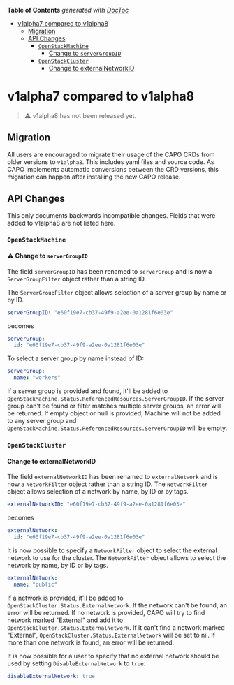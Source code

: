 <!-- START doctoc generated TOC please keep comment here to allow auto update -->
<!-- DON'T EDIT THIS SECTION, INSTEAD RE-RUN doctoc TO UPDATE -->
**Table of Contents**  *generated with [DocToc](https://github.com/thlorenz/doctoc)*

- [v1alpha7 compared to v1alpha8](#v1alpha7-compared-to-v1alpha8)
  - [Migration](#migration)
  - [API Changes](#api-changes)
    - [`OpenStackMachine`](#openstackmachine)
      - [Change to `serverGroupID`](#change-to-servergroupid)
    - [`OpenStackCluster`](#openstackcluster)
      - [Change to externalNetworkID](#change-to-externalnetworkid)

<!-- END doctoc generated TOC please keep comment here to allow auto update -->

# v1alpha7 compared to v1alpha8

> ⚠️ v1alpha8 has not been released yet.
## Migration

All users are encouraged to migrate their usage of the CAPO CRDs from older versions to `v1alpha8`. This includes yaml files and source code. As CAPO implements automatic conversions between the CRD versions, this migration can happen after installing the new CAPO release.

## API Changes

This only documents backwards incompatible changes. Fields that were added to v1alpha8 are not listed here.

### `OpenStackMachine`

#### ⚠️ Change to `serverGroupID`

The field `serverGroupID` has been renamed to `serverGroup` and is now a `ServerGroupFilter` object rather than a string ID.

The `ServerGroupFilter` object allows selection of a server group by name or by ID.

```yaml
serverGroupID: "e60f19e7-cb37-49f9-a2ee-0a1281f6e03e"
```

becomes

```yaml
serverGroup:
  id: "e60f19e7-cb37-49f9-a2ee-0a1281f6e03e"
```

To select a server group by name instead of ID:

```yaml
serverGroup:
  name: "workers"
```

If a server group is provided and found, it'll be added to `OpenStackMachine.Status.ReferencedResources.ServerGroupID`. If the server group can't be found or filter matches multiple server groups, an error will be returned.
If empty object or null is provided, Machine will not be added to any server group and `OpenStackMachine.Status.ReferencedResources.ServerGroupID` will be empty.

### `OpenStackCluster`

#### Change to externalNetworkID


The field `externalNetworkID` has been renamed to `externalNetwork` and is now a `NetworkFilter` object rather than a string ID.
The `NetworkFilter` object allows selection of a network by name, by ID or by tags.

```yaml
externalNetworkID: "e60f19e7-cb37-49f9-a2ee-0a1281f6e03e"
```

becomes

```yaml
externalNetwork:
  id: "e60f19e7-cb37-49f9-a2ee-0a1281f6e03e"
```

It is now possible to specify a `NetworkFilter` object to select the external network to use for the cluster. The `NetworkFilter` object allows to select the network by name, by ID or by tags.

```yaml
externalNetwork:
  name: "public"
```

If a network is provided, it'll be added to `OpenStackCluster.Status.ExternalNetwork`. If the network can't be found, an error will be returned.
If no network is provided, CAPO will try to find network marked "External" and add it to `OpenStackCluster.Status.ExternalNetwork`. If it can't find a network marked "External",
`OpenStackCluster.Status.ExternalNetwork` will be set to nil.
If more than one network is found, an error will be returned.

It is now possible for a user to specify that no external network should be used by setting `DisableExternalNetwork` to `true`:

```yaml
disableExternalNetwork: true
```
